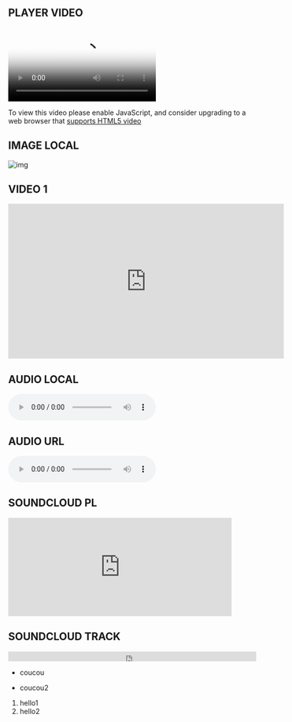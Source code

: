

<head>
<link href="//vjs.zencdn.net/7.3.0/video-js.min.css" rel="stylesheet">
<script src="//vjs.zencdn.net/7.3.0/video.min.js"></script>
  </head>

## PLAYER VIDEO

<video
    id="my-player"
    class="video-js"
    controls
    preload="auto"
    poster="//vjs.zencdn.net/v/oceans.png"
    data-setup='{}'>
  <source src="http://ubuvideo.memoryoftheworld.org/Abu-Ali-Mustafa_They-Do-Not-Exist_1974.mp4" type="video/mp4"></source>
  <p class="vjs-no-js">
    To view this video please enable JavaScript, and consider upgrading to a
    web browser that
    <a href="https://videojs.com/html5-video-support/" target="_blank">
      supports HTML5 video
    </a>
  </p>
</video>

## IMAGE LOCAL

![img](https://sourceforge.net/images/icon_linux.gif)

## VIDEO 1

<iframe width="560" height="315" src="https://www.youtube.com/embed/htjtwcjVlNw" frameborder="0" allow="accelerometer; autoplay; encrypted-media; gyroscope; picture-in-picture" allowfullscreen></iframe>

## AUDIO LOCAL

<audio src="media/1-06 Advice to Medics.mp3" controls></audio>

## AUDIO URL

<audio src="http://ubusound.memoryoftheworld.org/obscure-2/Ensemble-Pieces_OBS-02_1-Aran_Hobbs.mp3" controls></audio>

## SOUNDCLOUD PL

<iframe width="90%" height="200" scrolling="yes" frameborder="no" allow="autoplay" src="https://w.soundcloud.com/player/?url=https%3A//api.soundcloud.com/playlists/771474720&color=%23ff0000&auto_play=false&hide_related=false&show_comments=true&show_user=true&show_reposts=false&show_teaser=true&visual=true"></iframe>

## SOUNDCLOUD TRACK

<iframe width="100%" height="20" scrolling="no" frameborder="no" allow="autoplay" src="https://w.soundcloud.com/player/?url=https%3A//api.soundcloud.com/tracks/661897895&color=%23a4b56a&inverse=false&auto_play=false&show_user=true"></iframe>

- coucou
* coucou2

1) hello1
2) hello2
